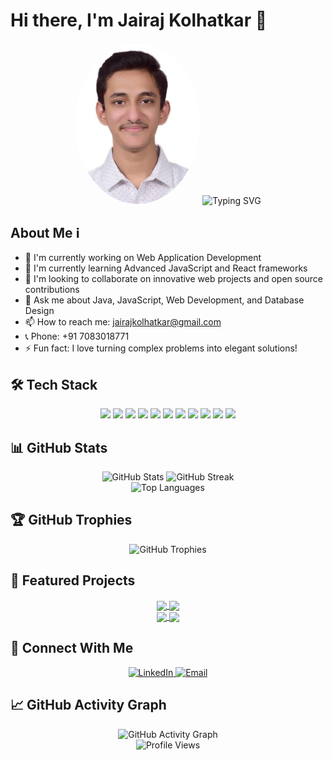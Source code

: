 # Hi there, I'm Jairaj Kolhatkar 👋

<div align="center">
  <img src="Jairaj Pic New.jpg" alt="Jairaj Kolhatkar" width="200" style="border-radius: 50%;" />
  
  <img src="https://readme-typing-svg.herokuapp.com?font=Fira+Code&pause=1000&color=2E97F7&center=true&vCenter=true&width=435&lines=Full+Stack+Developer;Software+Engineer;Web+Application+Developer" alt="Typing SVG" />
</div>

## About Me ℹ️

- 🔭 I'm currently working on Web Application Development
- 🌱 I'm currently learning Advanced JavaScript and React frameworks
- 👯 I'm looking to collaborate on innovative web projects and open source contributions
- 💬 Ask me about Java, JavaScript, Web Development, and Database Design
- 📫 How to reach me: jairajkolhatkar@gmail.com
- 📞 Phone: +91 7083018771
- ⚡ Fun fact: I love turning complex problems into elegant solutions!

## 🛠️ Tech Stack

<div align="center">
  <img src="https://img.shields.io/badge/Java-ED8B00?style=for-the-badge&logo=java&logoColor=white" />
  <img src="https://img.shields.io/badge/JavaScript-F7DF1E?style=for-the-badge&logo=javascript&logoColor=black" />
  <img src="https://img.shields.io/badge/HTML5-E34F26?style=for-the-badge&logo=html5&logoColor=white" />
  <img src="https://img.shields.io/badge/CSS3-1572B6?style=for-the-badge&logo=css3&logoColor=white" />
  <img src="https://img.shields.io/badge/React-20232A?style=for-the-badge&logo=react&logoColor=61DAFB" />
  <img src="https://img.shields.io/badge/Flask-000000?style=for-the-badge&logo=flask&logoColor=white" />
  <img src="https://img.shields.io/badge/MySQL-005C84?style=for-the-badge&logo=mysql&logoColor=white" />
  <img src="https://img.shields.io/badge/MongoDB-4EA94B?style=for-the-badge&logo=mongodb&logoColor=white" />
  <img src="https://img.shields.io/badge/Servlets-007396?style=for-the-badge&logo=java&logoColor=white" />
  <img src="https://img.shields.io/badge/JSP-007396?style=for-the-badge&logo=java&logoColor=white" />
  <img src="https://img.shields.io/badge/Git-F05032?style=for-the-badge&logo=git&logoColor=white" />
</div>

## 📊 GitHub Stats

<div align="center">
  <img src="https://github-readme-stats.vercel.app/api?username=JairajKolhatkar&show_icons=true&theme=tokyonight" alt="GitHub Stats" />
  <img src="https://github-readme-streak-stats.herokuapp.com/?user=JairajKolhatkar&theme=tokyonight" alt="GitHub Streak" />
</div>

<div align="center">
  <img src="https://github-readme-stats.vercel.app/api/top-langs/?username=JairajKolhatkar&layout=compact&theme=tokyonight" alt="Top Languages" />
</div>

## 🏆 GitHub Trophies

<div align="center">
  <img src="https://github-profile-trophy.vercel.app/?username=JairajKolhatkar&theme=tokyonight&no-frame=true&no-bg=false&margin-w=4" alt="GitHub Trophies" />
</div>

## 📌 Featured Projects

<div align="center">
  <a href="https://github.com/JairajKolhatkar/Airline-Reservation-System">
    <img align="center" src="https://github-readme-stats.vercel.app/api/pin/?username=JairajKolhatkar&repo=Airline-Reservation-System&theme=tokyonight" />
  </a>
  <a href="https://github.com/JairajKolhatkar/blog-app">
    <img align="center" src="https://github-readme-stats.vercel.app/api/pin/?username=JairajKolhatkar&repo=blog-app&theme=tokyonight" />
  </a>
</div>
<div align="center">
  <a href="https://github.com/JairajKolhatkar/Online-Resume-Builder">
    <img align="center" src="https://github-readme-stats.vercel.app/api/pin/?username=JairajKolhatkar&repo=Online-Resume-Builder&theme=tokyonight" />
  </a>
  <a href="https://github.com/JairajKolhatkar/Portfolic">
    <img align="center" src="https://github-readme-stats.vercel.app/api/pin/?username=JairajKolhatkar&repo=Portfolic&theme=tokyonight" />
  </a>
</div>

## 📱 Connect With Me

<div align="center">
  <a href="https://www.linkedin.com/in/jairaj-kolhatkar-77a81730a/">
    <img src="https://img.shields.io/badge/LinkedIn-0077B5?style=for-the-badge&logo=linkedin&logoColor=white" alt="LinkedIn" />
  </a>
  <a href="mailto:jairajkolhatkar@gmail.com">
    <img src="https://img.shields.io/badge/Email-D14836?style=for-the-badge&logo=gmail&logoColor=white" alt="Email" />
  </a>
</div>

## 📈 GitHub Activity Graph

<div align="center">
  <img src="https://activity-graph.herokuapp.com/graph?username=JairajKolhatkar&theme=tokyo-night" alt="GitHub Activity Graph" />
</div>

<div align="center">
  <img src="https://komarev.com/ghpvc/?username=JairajKolhatkar&style=flat-square&color=blue" alt="Profile Views" />
</div> 